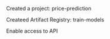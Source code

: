 Created a project: price-prediction

Createed Artifact Registry: train-models

Enable access to API 